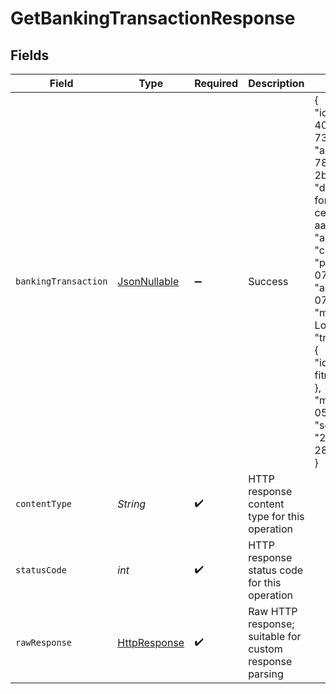 # GetBankingTransactionResponse


## Fields

| Field                                                                                                                                                                                                                                                                                                                                                                                                                                                                                         | Type                                                                                                                                                                                                                                                                                                                                                                                                                                                                                          | Required                                                                                                                                                                                                                                                                                                                                                                                                                                                                                      | Description                                                                                                                                                                                                                                                                                                                                                                                                                                                                                   | Example                                                                                                                                                                                                                                                                                                                                                                                                                                                                                       |
| --------------------------------------------------------------------------------------------------------------------------------------------------------------------------------------------------------------------------------------------------------------------------------------------------------------------------------------------------------------------------------------------------------------------------------------------------------------------------------------------- | --------------------------------------------------------------------------------------------------------------------------------------------------------------------------------------------------------------------------------------------------------------------------------------------------------------------------------------------------------------------------------------------------------------------------------------------------------------------------------------------- | --------------------------------------------------------------------------------------------------------------------------------------------------------------------------------------------------------------------------------------------------------------------------------------------------------------------------------------------------------------------------------------------------------------------------------------------------------------------------------------------- | --------------------------------------------------------------------------------------------------------------------------------------------------------------------------------------------------------------------------------------------------------------------------------------------------------------------------------------------------------------------------------------------------------------------------------------------------------------------------------------------- | --------------------------------------------------------------------------------------------------------------------------------------------------------------------------------------------------------------------------------------------------------------------------------------------------------------------------------------------------------------------------------------------------------------------------------------------------------------------------------------------- |
| `bankingTransaction`                                                                                                                                                                                                                                                                                                                                                                                                                                                                          | [JsonNullable<BankingTransaction>](../../models/shared/BankingTransaction.md)                                                                                                                                                                                                                                                                                                                                                                                                                 | :heavy_minus_sign:                                                                                                                                                                                                                                                                                                                                                                                                                                                                            | Success                                                                                                                                                                                                                                                                                                                                                                                                                                                                                       | {<br/>"id": "0130b5bb-1419-40f6-8a27-7362d0381229",<br/>"accountId": "1703194f-7805-4da8-bac0-2ba5da4a4216",<br/>"description": "Payments for direct income ce149943-c157-43fc-aac7-42a716b655b6",<br/>"amount": 5062.39,<br/>"currency": "GBP",<br/>"postedDate": "2021-07-06T00:00:00",<br/>"authorizedDate": "2021-07-06T00:00:00",<br/>"merchantName": "New Look",<br/>"transactionCategoryRef": {<br/>"id": "health-and-fitness-sports"<br/>},<br/>"modifiedDate": "2022-05-23T16:32:50Z",<br/>"sourceModifiedDate": "2021-06-28T10:48:12"<br/>} |
| `contentType`                                                                                                                                                                                                                                                                                                                                                                                                                                                                                 | *String*                                                                                                                                                                                                                                                                                                                                                                                                                                                                                      | :heavy_check_mark:                                                                                                                                                                                                                                                                                                                                                                                                                                                                            | HTTP response content type for this operation                                                                                                                                                                                                                                                                                                                                                                                                                                                 |                                                                                                                                                                                                                                                                                                                                                                                                                                                                                               |
| `statusCode`                                                                                                                                                                                                                                                                                                                                                                                                                                                                                  | *int*                                                                                                                                                                                                                                                                                                                                                                                                                                                                                         | :heavy_check_mark:                                                                                                                                                                                                                                                                                                                                                                                                                                                                            | HTTP response status code for this operation                                                                                                                                                                                                                                                                                                                                                                                                                                                  |                                                                                                                                                                                                                                                                                                                                                                                                                                                                                               |
| `rawResponse`                                                                                                                                                                                                                                                                                                                                                                                                                                                                                 | [HttpResponse<InputStream>](https://docs.oracle.com/en/java/javase/11/docs/api/java.net.http/java/net/http/HttpResponse.html)                                                                                                                                                                                                                                                                                                                                                                 | :heavy_check_mark:                                                                                                                                                                                                                                                                                                                                                                                                                                                                            | Raw HTTP response; suitable for custom response parsing                                                                                                                                                                                                                                                                                                                                                                                                                                       |                                                                                                                                                                                                                                                                                                                                                                                                                                                                                               |
